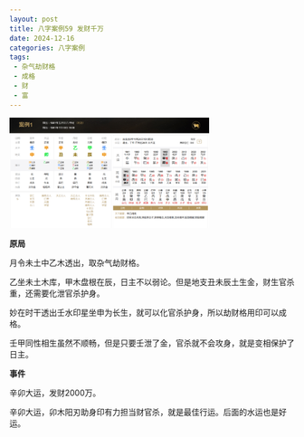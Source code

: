 ```yaml
---
layout: post
title: 八字案例59 发财千万
date: 2024-12-16
categories: 八字案例
tags:
 - 杂气劫财格
 - 成格
 - 财
 - 富
---
```


<img src="/images/bazi-example/bazi-example-59.PNG" width="70%">

**原局**

月令未土中乙木透出，取杂气劫财格。

乙坐未土木库，甲木盘根在辰，日主不以弱论。但是地支丑未辰土生金，财生官杀重，还需要化泄官杀护身。

妙在时干透出壬水印星坐申为长生，就可以化官杀护身，所以劫财格用印可以成格。

壬甲同性相生虽然不顺畅，但是只要壬泄了金，官杀就不会攻身，就是变相保护了日主。

**事件**

辛卯大运，发财2000万。

辛卯大运，卯木阳刃助身印有力担当财官杀，就是最佳行运。后面的水运也是好运。
